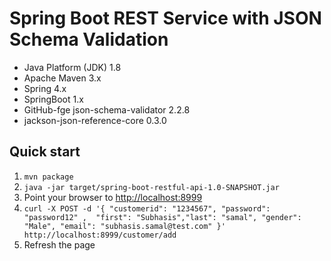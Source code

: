 Spring Boot REST Service with JSON Schema Validation
===========================================================

* Java Platform (JDK) 1.8
* Apache Maven 3.x
* Spring 4.x
* SpringBoot 1.x
* GitHub-fge json-schema-validator 2.2.8
* jackson-json-reference-core 0.3.0

Quick start
-----------
1. `mvn package`
2. `java -jar target/spring-boot-restful-api-1.0-SNAPSHOT.jar`
3. Point your browser to [http://localhost:8999](http://localhost:8999)
4. `curl -X POST -d '{ "customerid": "1234567", "password": "password12" , 
  "first": "Subhasis","last": "samal",
 "gender": "Male", "email": "subhasis.samal@test.com"
 }' http://localhost:8999/customer/add`
5. Refresh the page
